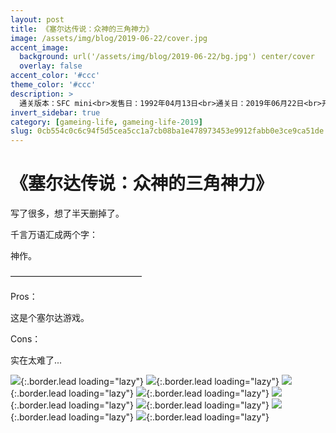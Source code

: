 ```yaml
---
layout: post
title: 《塞尔达传说：众神的三角神力》
image: /assets/img/blog/2019-06-22/cover.jpg
accent_image: 
  background: url('/assets/img/blog/2019-06-22/bg.jpg') center/cover
  overlay: false
accent_color: '#ccc'
theme_color: '#ccc'
description: >
  通关版本：SFC mini<br>发售日：1992年04月13日<br>通关日：2019年06月22日<br>开发商：Nintendo<br>发行商：Nintendo
invert_sidebar: true
category: [gameing-life, gameing-life-2019]
slug: 0cb554c0c6c94f5d5cea5cc1a7cb08ba1e478973453e9912fabb0e3ce9ca51de
---
```


# 《塞尔达传说：众神的三角神力》

写了很多，想了半天删掉了。

千言万语汇成两个字：

神作。

———————————————

Pros：

这是个塞尔达游戏。

Cons：

实在太难了...

![](/assets/img/blog/2019-06-22/1.jpg){:.border.lead loading="lazy"}
![](/assets/img/blog/2019-06-22/2.jpg){:.border.lead loading="lazy"}
![](/assets/img/blog/2019-06-22/3.jpg){:.border.lead loading="lazy"}
![](/assets/img/blog/2019-06-22/4.jpg){:.border.lead loading="lazy"}
![](/assets/img/blog/2019-06-22/5.jpg){:.border.lead loading="lazy"}
![](/assets/img/blog/2019-06-22/6.jpg){:.border.lead loading="lazy"}
![](/assets/img/blog/2019-06-22/7.jpg){:.border.lead loading="lazy"}
![](/assets/img/blog/2019-06-22/8.jpg){:.border.lead loading="lazy"}

